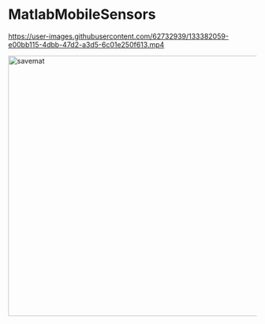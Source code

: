 # MatlabMobileSensors


https://user-images.githubusercontent.com/62732939/133382059-e00bb115-4dbb-47d2-a3d5-6c01e250f613.mp4

<img width="530" alt="savemat" src="https://user-images.githubusercontent.com/62732939/133471272-310151d8-fc98-4cf3-b08f-c6b58417bc97.png">

